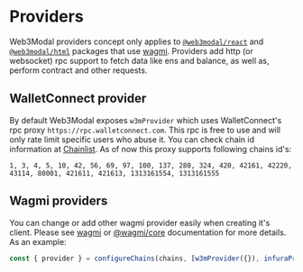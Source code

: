 # Providers

Web3Modal providers concept only applies to [`@web3modal/react`](../react/installation.md) and [`@web3modal/html`](../html-js/installation.md) packages that use [wagmi](https://wagmi.sh). Providers add http (or websocket) rpc support to fetch data like ens and balance, as well as, perform contract and other requests.

## WalletConnect provider

By default Web3Modal exposes `w3mProvider` which uses WalletConnect's rpc proxy `https://rpc.walletconnect.com`. This rpc is free to use and will only rate limit specific users who abuse it. You can check chain id information at [Chainlist](https://chainlist.org). As of now this proxy supports following chains id's:

```
1, 3, 4, 5, 10, 42, 56, 69, 97, 100, 137, 280, 324, 420, 42161, 42220, 43114, 80001, 421611, 421613, 1313161554, 1313161555
```

## Wagmi providers

You can change or add other wagmi provider easily when creating it's client. Please see [wagmi](https://wagmi.sh/react/providers/configuring-chains) or [@wagmi/core](https://wagmi.sh/core/providers/configuring-chains) documentation for more details. As an example:

```ts
const { provider } = configureChains(chains, [w3mProvider({}), infuraProvider({})])
```
